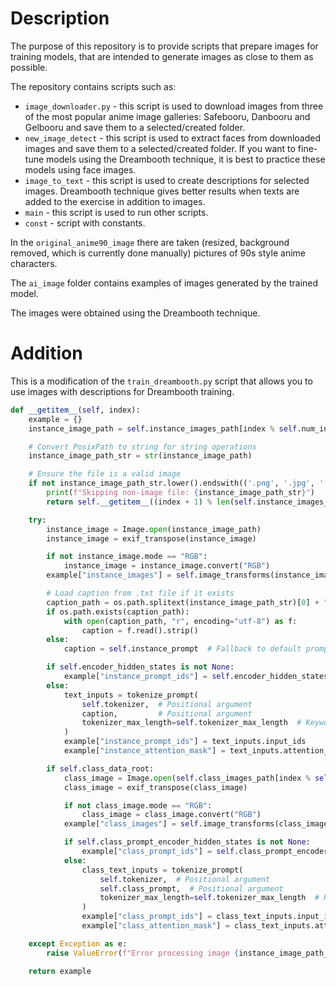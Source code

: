 # Description

The purpose of this repository is to provide scripts that prepare images for training models, that
are intended to generate images as close to them as possible.

The repository contains scripts such as:
* `image_downloader.py` - this script is used to download images from three of the 
most popular anime image galleries: Safebooru, Danbooru and Gelbooru and save them to a selected/created folder.
* `new_image_detect` - this script is used to extract faces from downloaded images and save them to a selected/created folder. 
If you want to fine-tune models using the Dreambooth technique, it is best to practice these models using face images.
* `image_to_text` - this script is used to create descriptions for selected images. 
Dreambooth technique gives better results when texts are added to the exercise in addition to images.
* `main` - this script is used to run other scripts.
* `const` - script with constants.

In the `original_anime90_image` there are taken (resized, background removed, which is currently done manually) 
pictures of 90s style anime characters.

The `ai_image` folder contains examples of images generated by the trained model. 

The images were obtained using the Dreambooth technique.

# Addition

This is a modification of the `train_dreambooth.py` script that allows you to 
use images with descriptions for Dreambooth training.


```python
def __getitem__(self, index):
    example = {}
    instance_image_path = self.instance_images_path[index % self.num_instance_images]

    # Convert PosixPath to string for string operations
    instance_image_path_str = str(instance_image_path)

    # Ensure the file is a valid image
    if not instance_image_path_str.lower().endswith(('.png', '.jpg', '.jpeg')):
        print(f"Skipping non-image file: {instance_image_path_str}")
        return self.__getitem__((index + 1) % len(self.instance_images_path))  # Skip to the next image

    try:
        instance_image = Image.open(instance_image_path)
        instance_image = exif_transpose(instance_image)

        if not instance_image.mode == "RGB":
            instance_image = instance_image.convert("RGB")
        example["instance_images"] = self.image_transforms(instance_image)

        # Load caption from .txt file if it exists
        caption_path = os.path.splitext(instance_image_path_str)[0] + ".txt"
        if os.path.exists(caption_path):
            with open(caption_path, "r", encoding="utf-8") as f:
                caption = f.read().strip()
        else:
            caption = self.instance_prompt  # Fallback to default prompt

        if self.encoder_hidden_states is not None:
            example["instance_prompt_ids"] = self.encoder_hidden_states
        else:
            text_inputs = tokenize_prompt(
                self.tokenizer,  # Positional argument
                caption,         # Positional argument
                tokenizer_max_length=self.tokenizer_max_length  # Keyword argument
            )
            example["instance_prompt_ids"] = text_inputs.input_ids
            example["instance_attention_mask"] = text_inputs.attention_mask

        if self.class_data_root:
            class_image = Image.open(self.class_images_path[index % self.num_class_images])
            class_image = exif_transpose(class_image)

            if not class_image.mode == "RGB":
                class_image = class_image.convert("RGB")
            example["class_images"] = self.image_transforms(class_image)

            if self.class_prompt_encoder_hidden_states is not None:
                example["class_prompt_ids"] = self.class_prompt_encoder_hidden_states
            else:
                class_text_inputs = tokenize_prompt(
                    self.tokenizer,  # Positional argument
                    self.class_prompt,  # Positional argument
                    tokenizer_max_length=self.tokenizer_max_length  # Keyword argument
                )
                example["class_prompt_ids"] = class_text_inputs.input_ids
                example["class_attention_mask"] = class_text_inputs.attention_mask

    except Exception as e:
        raise ValueError(f"Error processing image {instance_image_path_str}: {e}")

    return example
```